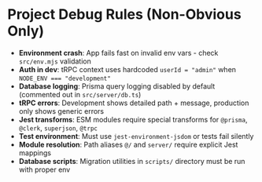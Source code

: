 # Project Debug Rules (Non-Obvious Only)

- **Environment crash**: App fails fast on invalid env vars - check `src/env.mjs` validation
- **Auth in dev**: tRPC context uses hardcoded `userId = "admin"` when `NODE_ENV === "development"`
- **Database logging**: Prisma query logging disabled by default (commented out in `src/server/db.ts`)
- **tRPC errors**: Development shows detailed path + message, production only shows generic errors
- **Jest transforms**: ESM modules require special transforms for `@prisma`, `@clerk`, `superjson`, `@trpc`
- **Test environment**: Must use `jest-environment-jsdom` or tests fail silently
- **Module resolution**: Path aliases `@/` and `server/` require explicit Jest mappings
- **Database scripts**: Migration utilities in `scripts/` directory must be run with proper env